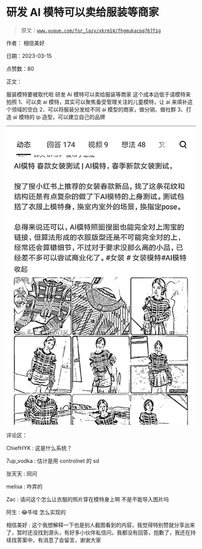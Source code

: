 # 研发 AI 模特可以卖给服装等商家

> 原文：[`www.yuque.com/for_lazy/xkrm14/fhgmukacpq767f1g`](https://www.yuque.com/for_lazy/xkrm14/fhgmukacpq767f1g)

作者： 相信美好

日期：2023-03-15

点赞数：80

正文：

服装模特要被取代啦 研发 Ai 模特可以卖给服装等商家 这个成本远低于请模特来拍照 1、可以卖 ai 模特，其实可以聚焦备受管理关注的儿童模特，让 ai 来填补这个领域的空白 2、可以将服装分发给不同 ai 模型的商家，做分销、做社群 3、打造 ai 模特的 ip 造型，可以建立自己的品牌

![](img/cd675ecafc1ae8fd4ff67b604d7c9b7e.png)  

评论区：

ChiefHYK : 这是什么系统？

7up_vodka : 估计是用 controlnet 的 sd

张天天 : 同问

melisa : 咋弄的

Zac : 请问这个怎么让衣服的照片穿在模特身上啊 不是不能导入图片吗

阿生 : 😂牛哇 怎么实现的

相信美好 : 这个我想解释一下也是别人截图看到的内容，我觉得特别赞就分享出来了，暂时还没找到源头，有好多小伙伴私信问，我都没有回答，抱歉了，我还在持续找答案中，有消息了会留言，谢谢大家



